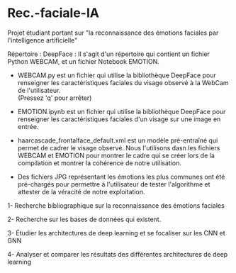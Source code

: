 # Rec.-faciale-IA
Projet étudiant portant sur "la reconnaissance des émotions faciales par l'intelligence artificielle"

Répertoire : 
DeepFace : Il s'agit d'un répertoire qui contient un fichier Python WEBCAM, et un fichier Notebook EMOTION.
- WEBCAM.py est un fichier qui utilise la bibliothèque DeepFace pour renseigner les caractéristiques faciales du visage observé à la WebCam de l'utilisateur.  
(Pressez 'q' pour arrêter)
                      
- EMOTION.ipynb est un fichier qui utilise la bibliothèque DeepFace pour renseigner les caractéristiques faciales d'un visage sur une image en entrée.
                      
- haarcascade_frontalface_default.xml est un modèle pré-entraîné qui permet de cadrer le visage observé. Nous l'utilisons dasn les fichiers WEBCAM et EMOTION pour montrer le cadre qui se créer lors de la compilation et montrer la cohérence de notre utilisation. 
                      
- Des fichiers JPG représentant les émotions les plus communes ont été pré-chargés pour permettre à l'utilisateur de tester l'algorithme et attester de la véracité de notre exploitation. 

1- Recherche bibliographique sur la reconnaissance des émotions faciales

2- Recherche sur les bases de données qui existent.

3- Étudier les architectures de deep learning et se focaliser sur les
CNN et GNN

4- Analyser et comparer les résultats des différentes architectures de
deep learning
